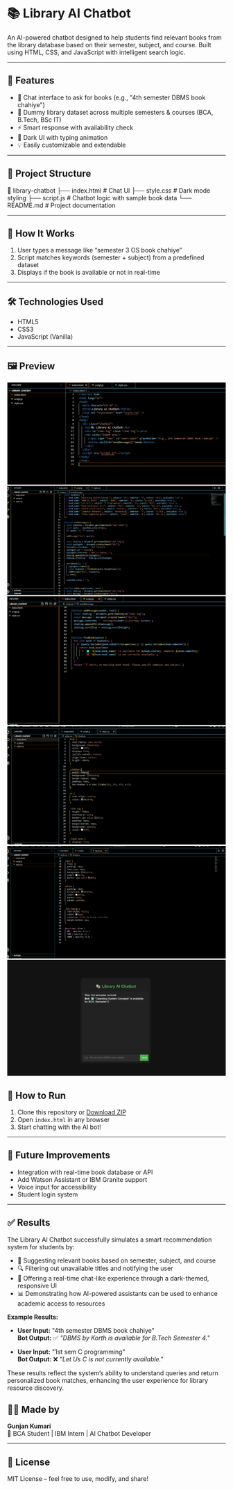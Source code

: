 # 📚 Library AI Chatbot

An AI-powered chatbot designed to help students find relevant books from the library database based on their semester, subject, and course. Built using HTML, CSS, and JavaScript with intelligent search logic.

---

## 🚀 Features

- 💬 Chat interface to ask for books (e.g., "4th semester DBMS book chahiye")
- 📖 Dummy library dataset across multiple semesters & courses (BCA, B.Tech, BSc IT)
- ⚡ Smart response with availability check
- 🌙 Dark UI with typing animation
- 💡 Easily customizable and extendable

---

## 📁 Project Structure

📂 library-chatbot
├── index.html # Chat UI
├── style.css # Dark mode styling
├── script.js # Chatbot logic with sample book data
└── README.md # Project documentation


---

## 🧠 How It Works

1. User types a message like “semester 3 OS book chahiye”
2. Script matches keywords (semester + subject) from a predefined dataset
3. Displays if the book is available or not in real-time

---

## 🛠️ Technologies Used

- HTML5
- CSS3
- JavaScript (Vanilla)

---

## 🖼️ Preview
![image alt](https://github.com/Gunj08/Library-_AI-_Chatbot/blob/9ac13a7637a4ba5f4e60c385a9f2c72186372403/Screenshot%202025-08-03%20193922.png)
![image alt](https://github.com/Gunj08/Library-_AI-_Chatbot/blob/98bcfd161c459c6eaee2fbdf933ceb38e30b8aab/Screenshot%202025-08-03%20193946.png)
![image alt](https://github.com/Gunj08/Library-_AI-_Chatbot/blob/43c9ea45430b4538ab419edacc9b56f7c46369a8/Screenshot%202025-08-03%20194011.png)
![image alt](https://github.com/Gunj08/Library-_AI-_Chatbot/blob/a4c91dea3ae900d60cd8b8415de1f1731ebc5cb9/Screenshot%202025-08-03%20194022.png)
![image alt](https://github.com/Gunj08/Library-_AI-_Chatbot/blob/1d4a58b01e00a566891c21b51cc535d8ccad238f/Screenshot%202025-08-03%20194041.png)
![image alt](https://github.com/Gunj08/Library-_AI-_Chatbot/blob/c8132ca3e9f9f1455efbf916ae17673c286a1b99/Screenshot%202025-08-03%20194205.png)


## 🔧 How to Run

1. Clone this repository or [Download ZIP](#)
2. Open `index.html` in any browser
3. Start chatting with the AI bot!

---

## 🧩 Future Improvements

- Integration with real-time book database or API
- Add Watson Assistant or IBM Granite support
- Voice input for accessibility
- Student login system

---


## ✅ Results

The Library AI Chatbot successfully simulates a smart recommendation system for students by:

- 📖 Suggesting relevant books based on semester, subject, and course
- 🔍 Filtering out unavailable titles and notifying the user
- 🤖 Offering a real-time chat-like experience through a dark-themed, responsive UI
- 📊 Demonstrating how AI-powered assistants can be used to enhance academic access to resources

**Example Results:**

- **User Input:** "4th semester DBMS book chahiye"  
  **Bot Output:** ✅ *"DBMS by Korth is available for B.Tech Semester 4."*

- **User Input:** "1st sem C programming"  
  **Bot Output:** ❌ *"Let Us C is not currently available."*

These results reflect the system’s ability to understand queries and return personalized book matches, enhancing the user experience for library resource discovery.


## 🙋‍♀️ Made by

**Gunjan Kumari**  
📘 BCA Student | IBM Intern | AI Chatbot Developer

---

## 📄 License

MIT License – feel free to use, modify, and share!

